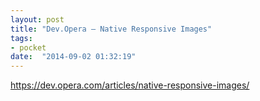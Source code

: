 ```yaml
---
layout: post
title: "Dev.Opera — Native Responsive Images"
tags:
- pocket
date:  "2014-09-02 01:32:19"
---
```


https://dev.opera.com/articles/native-responsive-images/

